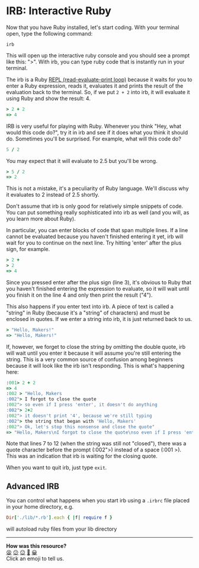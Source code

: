 # IRB: Interactive Ruby

Now that you have Ruby installed, let's start coding. With your terminal open, type the following command:

````
irb
````

This will open up the interactive ruby console and you should see a prompt like this: ">". With irb, you can type ruby code that is instantly run in your terminal.

The irb is a Ruby [REPL (read-evaluate-print loop)](http://en.wikipedia.org/wiki/Read–eval–print_loop) because it waits for you to enter a Ruby expression, reads it, evaluates it and prints the result of the evaluation back to the terminal. So, if we put `2 + 2` into irb, it will evaluate it using Ruby and show the result: 4.

````ruby
> 2 + 2
=> 4
````

IRB is very useful for playing with Ruby. Whenever you think "Hey, what would this code do?", try it in irb and see if it does what you think it should do. Sometimes you'll be surprised. For example, what will this code do?

````ruby
5 / 2
````

You may expect that it will evaluate to 2.5 but you'll be wrong.

````ruby
> 5 / 2
=> 2
````

This is not a mistake, it's a peculiarity of Ruby language. We'll discuss why it evaluates to 2 instead of 2.5 shortly.

Don't assume that irb is only good for relatively simple snippets of code. You can put something really sophisticated into irb as well (and you will, as you learn more about Ruby).

In particular, you can enter blocks of code that span multiple lines. If a line cannot be evaluated because you haven't finished entering it yet, irb will wait for you to continue on the next line. Try hitting 'enter' after the plus sign, for example.

````ruby
> 2 +
> 2
=> 4
````

Since you pressed enter after the plus sign (line 3), it's obvious to Ruby that you haven't finished entering the expression to evaluate, so it will wait until you finish it on the line 4 and only then print the result ("4").

This also happens if you enter text into irb. A piece of text is called a "string" in Ruby (because it's a "string" of characters) and must be enclosed in quotes. If we enter a string into irb, it is just returned back to us.

````ruby
> "Hello, Makers!"
=> "Hello, Makers!"
````

If, however, we forget to close the string by omitting the double quote, irb will wait until you enter it because it will assume you're still entering the string. This is a very common source of confusion among beginners because it will look like the irb isn't responding. This is what's happening here:

````ruby
:001> 2 + 2
=> 4
:002 > "Hello, Makers
:002"> I forgot to close the quote
:002"> so even if I press 'enter', it doesn't do anything
:002"> 2+2
:002"> it doesn't print '4', because we're still typing
:002"> the string that began with 'Hello, Makers'
:002"> Ok, let's stop this nonsense and close the quote"
=> "Hello, Makers\nI forgot to close the quote\nso even if I press 'enter', it doesn't do anything\n2+2\nit doesn't print '4', because we're still typing\nthe string that began with 'Hello, Makers'\nOk, let's stop this nonsense and close the quote"
````

Note that lines 7 to 12 (when the string was still not "closed"), there was a quote character before the prompt (:002">) instead of a space (:001 >). This was an indication that irb is waiting for the closing quote.

When you want to quit irb, just type `exit`.

Advanced IRB
------------

You can control what happens when you start irb using a `.irbrc` file placed in your home directory, e.g.

```ruby
Dir['./lib/*.rb'].each { |f| require f }
```

will autoload ruby files from your lib directory

<!-- BEGIN GENERATED SECTION DO NOT EDIT -->

---

**How was this resource?**  
[😫](https://airtable.com/shrUJ3t7KLMqVRFKR?prefill_Repository=course&prefill_File=pills/irb.md&prefill_Sentiment=😫) [😕](https://airtable.com/shrUJ3t7KLMqVRFKR?prefill_Repository=course&prefill_File=pills/irb.md&prefill_Sentiment=😕) [😐](https://airtable.com/shrUJ3t7KLMqVRFKR?prefill_Repository=course&prefill_File=pills/irb.md&prefill_Sentiment=😐) [🙂](https://airtable.com/shrUJ3t7KLMqVRFKR?prefill_Repository=course&prefill_File=pills/irb.md&prefill_Sentiment=🙂) [😀](https://airtable.com/shrUJ3t7KLMqVRFKR?prefill_Repository=course&prefill_File=pills/irb.md&prefill_Sentiment=😀)  
Click an emoji to tell us.

<!-- END GENERATED SECTION DO NOT EDIT -->
